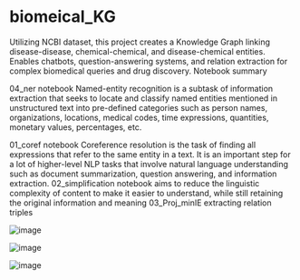 # biomeical_KG
Utilizing NCBI dataset, this project creates a Knowledge Graph linking disease-disease, chemical-chemical, and disease-chemical entities. Enables chatbots, question-answering systems, and relation extraction for complex biomedical queries and drug discovery.
Notebook summary

04_ner notebook
Named-entity recognition is a subtask of information extraction that seeks to locate and classify named entities mentioned in unstructured text into pre-defined categories such as person names, organizations, locations, medical codes, time expressions, quantities, monetary values, percentages, etc.

01_coref notebook
Coreference resolution is the task of finding all expressions that refer to the same entity in a text. It is an important step for a lot of higher-level NLP tasks that involve natural language understanding such as document summarization, question answering, and information extraction.
02_simplification notebook
aims to reduce the linguistic complexity of content to make it easier to understand, while still retaining the original information and meaning
03_Proj_minIE
extracting relation triples


![image](https://github.com/BALASANKARP/biomeical_KG/assets/83856064/aad728a4-47cf-424e-9de4-c10c5438de5a)

![image](https://github.com/BALASANKARP/biomeical_KG/assets/83856064/6c1d3cc9-88af-4317-b001-c09db88afa8e)

![image](https://github.com/BALASANKARP/biomeical_KG/assets/83856064/d5f6cb25-4bfa-41c1-8df7-c35dc7d49045)



